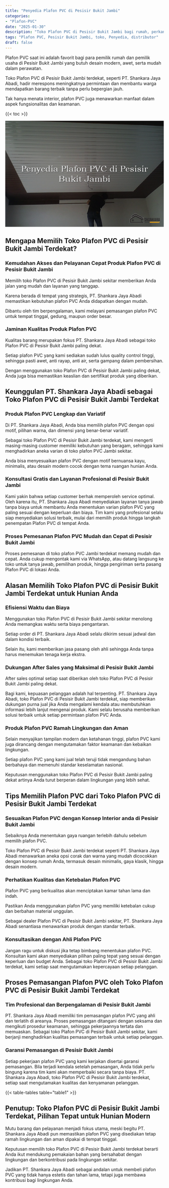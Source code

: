 ```yaml
---
title: "Penyedia Plafon PVC di Pesisir Bukit Jambi"
categories: 
- "Plafon-PVC"
date: "2025-01-30"
description: "Toko Plafon PVC di Pesisir Bukit Jambi bagi rumah, perkantoran, serta ritel. Material unggulan, pilihan motif, pilihan warna elegan, dengan layanan instalasi ditangani oleh tim ahli serta kepastian resmi!|Layanan penyediaan Plafon PVC di Pesisir Bukit Jambi untuk keperluan tempat tinggal, kantor, atau ritel, dengan material terbaik dan instalasi oleh teknisi profesional serta kepastian resmi.|Alternatif Plafon PVC di Pesisir Bukit Jambi yang terbukti untuk hunian, kantor, serta gerai, bersama plafon unggulan dan penempatan dikerjakan oleh tenaga ahli profesional serta kepastian resmi.|Penyediaan Plafon PVC di Pesisir Bukit Jambi untuk rumah, perkantoran, dan toko, dengan plafon unggulan dan instalasi ditangani oleh teknisi berpengalaman, dilengkapi beserta garansi resmi.}"
tags: "Plafon PVC, Pesisir Bukit Jambi, toko, Penyedia, distributor"
draft: false
---
```


Plafon PVC saat ini adalah favorit bagi para pemilik rumah dan pemilik usaha di Pesisir Bukit Jambi yang butuh desain modern, awet, serta mudah dalam perawatan.

Toko Plafon PVC di Pesisir Bukit Jambi terdekat, seperti PT. Shankara Jaya Abadi, hadir merespons meningkatnya permintaan dan membantu warga mendapatkan barang terbaik tanpa perlu bepergian jauh.

Tak hanya menata interior, plafon PVC juga menawarkan manfaat dalam aspek fungsionalitas dan keamanan.

{{< toc >}}

![Penyedia Plafon PVC di Pesisir Bukit Jambi](/images/Plafon-PVC/Penyedia-Plafon-PVC-di-Pesisir-Bukit-Jambi.png)


## Mengapa Memilih Toko Plafon PVC di Pesisir Bukit Jambi Terdekat?

### Kemudahan Akses dan Pelayanan Cepat Produk Plafon PVC di Pesisir Bukit Jambi

Memilih toko Plafon PVC di Pesisir Bukit Jambi sekitar memberikan Anda jalan yang mudah dan layanan yang tanggap.

Karena berada di tempat yang strategis, PT. Shankara Jaya Abadi memastikan kebutuhan plafon PVC Anda didapatkan dengan mudah.

Dibantu oleh tim berpengalaman, kami melayani pemasangan plafon PVC untuk tempat tinggal, gedung, maupun order besar.

### Jaminan Kualitas Produk Plafon PVC

Kualitas barang merupakan fokus PT. Shankara Jaya Abadi sebagai toko Plafon PVC di Pesisir Bukit Jambi paling dekat.

Setiap plafon PVC yang kami sediakan sudah lulus quality control tinggi, sehingga pasti awet, anti rayap, anti air, serta gampang dalam pembersihan.

Dengan menggunakan toko Plafon PVC di Pesisir Bukit Jambi paling dekat, Anda juga bisa memastikan keaslian dan sertifikat produk yang diberikan.

## Keunggulan PT. Shankara Jaya Abadi sebagai Toko Plafon PVC di Pesisir Bukit Jambi Terdekat

### Produk Plafon PVC Lengkap dan Variatif

Di PT. Shankara Jaya Abadi, Anda bisa memilih plafon PVC dengan opsi motif, pilihan warna, dan dimensi yang benar-benar variatif.

Sebagai toko Plafon PVC di Pesisir Bukit Jambi terdekat, kami mengerti masing-masing customer memiliki kebutuhan yang beragam, sehingga kami menghadirkan aneka varian di toko plafon PVC Jambi sekitar.

Anda bisa menyesuaikan plafon PVC dengan motif bernuansa kayu, minimalis, atau desain modern cocok dengan tema ruangan hunian Anda.

### Konsultasi Gratis dan Layanan Profesional di Pesisir Bukit Jambi

Kami yakin bahwa setiap customer berhak memperoleh service optimal. Oleh karena itu, PT. Shankara Jaya Abadi menyediakan layanan tanya jawab tanpa biaya untuk membantu Anda menentukan varian plafon PVC yang paling sesuai dengan keperluan dan biaya. Tim kami yang profesional selalu siap menyediakan solusi terbaik, mulai dari memilih produk hingga langkah penempatan Plafon PVC di tempat Anda.

### Proses Pemesanan Plafon PVC Mudah dan Cepat di Pesisir Bukit Jambi

Proses pemesanan di toko plafon PVC Jambi terdekat memang mudah dan cepat. Anda cukup mengontak kami via WhatsApp, atau datang langsung ke toko untuk tanya jawab, pemilihan produk, hingga pengiriman serta pasang Plafon PVC di lokasi Anda.

## Alasan Memilih Toko Plafon PVC di Pesisir Bukit Jambi Terdekat untuk Hunian Anda

### Efisiensi Waktu dan Biaya

Menggunakan toko Plafon PVC di Pesisir Bukit Jambi sekitar menolong Anda memangkas waktu serta biaya pengantaran.

Setiap order di PT. Shankara Jaya Abadi selalu dikirim sesuai jadwal dan dalam kondisi terbaik.

Selain itu, kami memberikan jasa pasang oleh ahli sehingga Anda tanpa harus menemukan tenaga kerja ekstra.

### Dukungan After Sales yang Maksimal di Pesisir Bukit Jambi

After sales optimal setiap saat diberikan oleh toko Plafon PVC di Pesisir Bukit Jambi paling dekat.

Bagi kami, kepuasan pelanggan adalah hal terpenting. PT. Shankara Jaya Abadi, toko Plafon PVC di Pesisir Bukit Jambi terdekat, siap memberikan dukungan purna jual jika Anda mengalami kendala atau membutuhkan informasi lebih lanjut mengenai produk. Kami selalu berusaha memberikan solusi terbaik untuk setiap permintaan plafon PVC Anda.

### Produk Plafon PVC Ramah Lingkungan dan Aman

Selain menyajikan tampilan modern dan ketahanan tinggi, plafon PVC kami juga dirancang dengan mengutamakan faktor keamanan dan kebaikan lingkungan.

Setiap plafon PVC yang kami jual telah teruji tidak mengandung bahan berbahaya dan memenuhi standar keselamatan nasional.

Keputusan menggunakan toko Plafon PVC di Pesisir Bukit Jambi paling dekat artinya Anda turut berperan dalam lingkungan yang lebih sehat.

## Tips Memilih Plafon PVC dari Toko Plafon PVC di Pesisir Bukit Jambi Terdekat

### Sesuaikan Plafon PVC dengan Konsep Interior anda di Pesisir Bukit Jambi

Sebaiknya Anda menentukan gaya ruangan terlebih dahulu sebelum memilih plafon PVC.

Toko Plafon PVC di Pesisir Bukit Jambi terdekat seperti PT. Shankara Jaya Abadi menawarkan aneka opsi corak dan warna yang mudah dicocokkan dengan konsep rumah Anda, termasuk desain minimalis, gaya klasik, hingga desain modern.

### Perhatikan Kualitas dan Ketebalan Plafon PVC

Plafon PVC yang berkualitas akan menciptakan kamar tahan lama dan indah.

Pastikan Anda menggunakan plafon PVC yang memiliki ketebalan cukup dan berbahan material unggulan.

Sebagai dealer Plafon PVC di Pesisir Bukit Jambi sekitar, PT. Shankara Jaya Abadi senantiasa menawarkan produk dengan standar terbaik.

### Konsultasikan dengan Ahli Plafon PVC

Jangan ragu untuk diskusi jika tetap bimbang menentukan plafon PVC. Konsultan kami akan menyediakan pilihan paling tepat yang sesuai dengan keperluan dan budget Anda. Sebagai toko Plafon PVC di Pesisir Bukit Jambi terdekat, kami setiap saat mengutamakan kepercayaan setiap pelanggan.

## Proses Pemasangan Plafon PVC oleh Toko Plafon PVC di Pesisir Bukit Jambi Terdekat

### Tim Profesional dan Berpengalaman di Pesisir Bukit Jambi

PT. Shankara Jaya Abadi memiliki tim pemasangan plafon PVC yang ahli dan terlatih di areanya. Proses pemasangan ditangani dengan seksama dan mengikuti prosedur keamanan, sehingga pekerjaannya tertata dan memuaskan. Sebagai toko Plafon PVC di Pesisir Bukit Jambi sekitar, kami berjanji menghadirkan kualitas pemasangan terbaik untuk setiap pelanggan.

### Garansi Pemasangan di Pesisir Bukit Jambi

Setiap pekerjaan plafon PVC yang kami kerjakan disertai garansi pemasangan. Bila terjadi kendala setelah pemasangan, Anda tidak perlu bingung karena tim kami akan memperbaiki secara tanpa biaya. PT. Shankara Jaya Abadi, toko Plafon PVC di Pesisir Bukit Jambi terdekat, setiap saat mengutamakan kualitas dan kenyamanan pelanggan.

{{< table-tables table="table1" >}}

## Penutup: Toko Plafon PVC di Pesisir Bukit Jambi Terdekat, Pilihan Tepat untuk Hunian Modern

Mutu barang dan pelayanan menjadi fokus utama, meski begitu PT. Shankara Jaya Abadi pun memastikan plafon PVC yang disediakan tetap ramah lingkungan dan aman dipakai di tempat tinggal.

Keputusan memilih toko Plafon PVC di Pesisir Bukit Jambi terdekat berarti Anda ikut mendukung pemakaian bahan yang bersahabat dengan lingkungan dan berkontribusi pada lingkungan sekitar.

Jadikan PT. Shankara Jaya Abadi sebagai andalan untuk membeli plafon PVC yang tidak hanya estetis dan tahan lama, tetapi juga membawa kontribusi bagi lingkungan Anda.